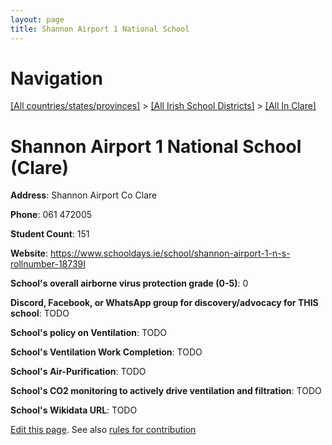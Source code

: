 ```yaml
---
layout: page
title: Shannon Airport 1 National School
---
```

# Navigation

[[All countries/states/provinces]](../../..) > [[All Irish School Districts]](../..) > [[All In Clare]](..)

# Shannon Airport 1 National School (Clare)

**Address**: Shannon Airport Co Clare

**Phone**: 061 472005

**Student Count**: 151

**Website**: <https://www.schooldays.ie/school/shannon-airport-1-n-s-rollnumber-18739I>

**School's overall airborne virus protection grade (0-5)**: 0

**Discord, Facebook, or WhatsApp group for discovery/advocacy for THIS school**: TODO

**School's policy on Ventilation**: TODO

**School's Ventilation Work Completion**: TODO

**School's Air-Purification**: TODO

**School's CO2 monitoring to actively drive ventilation and filtration**: TODO

**School's Wikidata URL**: TODO


[Edit this page](https://github.com/ventilate-schools/Ireland/edit/main/./Clare/Shannon_Airport_1_National_School.md). See also [rules for contribution](../../../contribution-rules/)